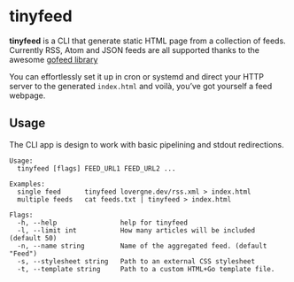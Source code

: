 # tinyfeed 

**tinyfeed** is a CLI that generate static HTML page from a collection of feeds.
Currently RSS, Atom and JSON feeds are all supported thanks to the awesome 
[gofeed library](https://github.com/mmcdole/gofeed)

You can effortlessly set it up in cron or systemd and direct your HTTP server 
to the generated `index.html` and voilà, you’ve got yourself a feed webpage.

## Usage

The CLI app is design to work with basic pipelining and stdout redirections. 

```
Usage:
  tinyfeed [flags] FEED_URL1 FEED_URL2 ...

Examples:
  single feed      tinyfeed lovergne.dev/rss.xml > index.html
  multiple feeds   cat feeds.txt | tinyfeed > index.html

Flags:
  -h, --help                help for tinyfeed
  -l, --limit int           How many articles will be included (default 50)
  -n, --name string         Name of the aggregated feed. (default "Feed")
  -s, --stylesheet string   Path to an external CSS stylesheet
  -t, --template string     Path to a custom HTML+Go template file.
```

